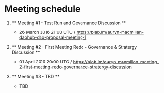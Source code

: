 # Meeting schedule

1. ** Meeting #1 - Test Run and Gevernance Discussion **
	* 26 March 2016 21:00 UTC / https://blab.im/auryn-macmillan-daohub-dao-proposal-meeting-1

2. ** Meeting #2 - First Meeting Redo - Governance & Stratergy Discussion **
	* 01 April 2016 20:00 UTC / https://blab.im/auryn-macmillan-meeting-2-first-meeting-redo-governance-stratergy-discussion

3. ** Meeting #3 - TBD **
	* TBD
